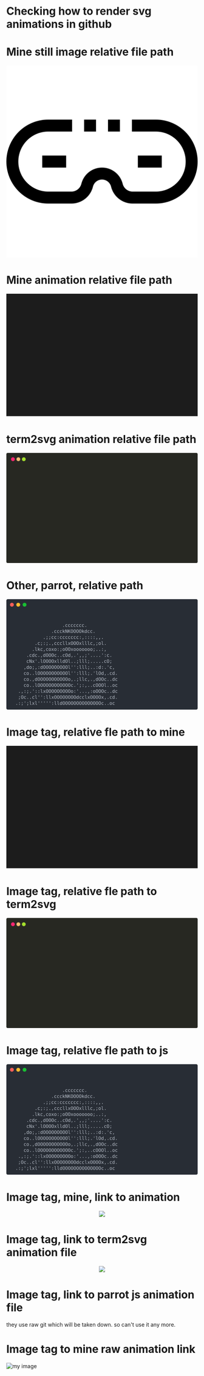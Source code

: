 # Checking how to render svg animations in github

# Mine still image relative file path
![Still image](./docs/incognito.svg)

# Mine animation relative file path
![Animation](./docs/animation.svg)

# term2svg animation relative file path
![Term2svg](./docs/term2svg.svg)

# Other, parrot, relative path
![Parrot](./docs/parrot.svg)

# Image tag, relative fle path to mine
<p align="center">
    <img src="./docs/animation.svg">
</p>

# Image tag, relative fle path to term2svg
<p align="center">
    <img src="./docs/term2svg.svg">
</p>

# Image tag, relative fle path to js
<p align="center">
    <img src="./docs/parrot.svg">
</p>

# Image tag, mine, link to animation
<p align="center">
    <img src="https://github.com/armsp/howto-render-svg/blob/master/docs/animation.svg">
</p>

# Image tag, link to term2svg animation file
<p align="center">
    <img src="https://nbedos.github.io/termtosvg/examples/awesome_window_frame.svg">
</p>

# Image tag, link to parrot js animation file
they use raw git which will be taken down. so can't use it any more.

# Image tag to mine raw animation link 
<img alt="my image" src="https://raw.githubusercontent.com/armsp/howto-render-svg/master/docs/animation.svg?sanitize=true">
